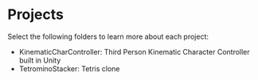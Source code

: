 # Projects

Select the following folders to learn more about each project:
  - KinematicCharController: Third Person Kinematic Character Controller built in Unity
  - TetrominoStacker: Tetris clone 
